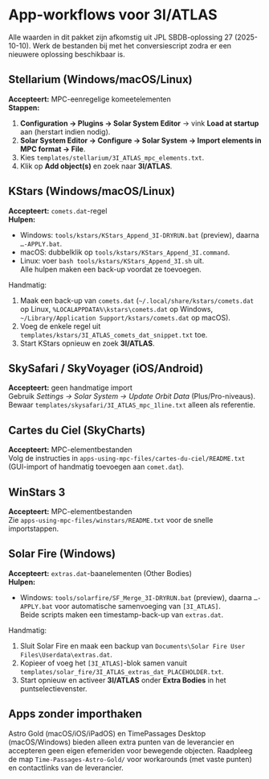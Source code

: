 # App-workflows voor 3I/ATLAS

Alle waarden in dit pakket zijn afkomstig uit JPL SBDB-oplossing 27 (2025-10-10).
Werk de bestanden bij met het conversiescript zodra er een nieuwere oplossing beschikbaar is.

## Stellarium (Windows/macOS/Linux)

**Accepteert:** MPC-eenregelige komeetelementen  
**Stappen:**
1. **Configuration → Plugins → Solar System Editor** → vink **Load at startup** aan (herstart indien nodig).  
2. **Solar System Editor → Configure → Solar System → Import elements in MPC format → File**.  
3. Kies `templates/stellarium/3I_ATLAS_mpc_elements.txt`.  
4. Klik op **Add object(s)** en zoek naar **3I/ATLAS**.

## KStars (Windows/macOS/Linux)

**Accepteert:** `comets.dat`-regel  
**Hulpen:**
- Windows: `tools/kstars/KStars_Append_3I-DRYRUN.bat` (preview), daarna `…-APPLY.bat`.  
- macOS: dubbelklik op `tools/kstars/KStars_Append_3I.command`.  
- Linux: voer `bash tools/kstars/KStars_Append_3I.sh` uit.  
Alle hulpen maken een back-up voordat ze toevoegen.

Handmatig:
1. Maak een back-up van `comets.dat` (`~/.local/share/kstars/comets.dat` op Linux, `%LOCALAPPDATA%\kstars\comets.dat` op Windows, `~/Library/Application Support/kstars/comets.dat` op macOS).  
2. Voeg de enkele regel uit `templates/kstars/3I_ATLAS_comets_dat_snippet.txt` toe.  
3. Start KStars opnieuw en zoek **3I/ATLAS**.

## SkySafari / SkyVoyager (iOS/Android)

**Accepteert:** geen handmatige import  
Gebruik *Settings → Solar System → Update Orbit Data* (Plus/Pro-niveaus). Bewaar
`templates/skysafari/3I_ATLAS_mpc_1line.txt` alleen als referentie.

## Cartes du Ciel (SkyCharts)

**Accepteert:** MPC-elementbestanden  
Volg de instructies in `apps-using-mpc-files/cartes-du-ciel/README.txt`
(GUI-import of handmatig toevoegen aan `comet.dat`).

## WinStars 3

**Accepteert:** MPC-elementbestanden  
Zie `apps-using-mpc-files/winstars/README.txt` voor de snelle importstappen.

## Solar Fire (Windows)

**Accepteert:** `extras.dat`-baanelementen (Other Bodies)  
**Hulpen:**
- Windows: `tools/solarfire/SF_Merge_3I-DRYRUN.bat` (preview), daarna `…-APPLY.bat` voor automatische samenvoeging van `[3I_ATLAS]`.  
Beide scripts maken een timestamp-back-up van `extras.dat`.

Handmatig:
1. Sluit Solar Fire en maak een backup van `Documents\Solar Fire User Files\Userdata\extras.dat`.  
2. Kopieer of voeg het `[3I_ATLAS]`-blok samen vanuit `templates/solar_fire/3I_ATLAS_extras_dat_PLACEHOLDER.txt`.  
3. Start opnieuw en activeer **3I/ATLAS** onder **Extra Bodies** in het puntselectievenster.

## Apps zonder importhaken

Astro Gold (macOS/iOS/iPadOS) en TimePassages Desktop (macOS/Windows) bieden
alleen extra punten van de leverancier en accepteren geen eigen efemeriden
voor bewegende objecten. Raadpleeg de map `Time-Passages-Astro-Gold/` voor workarounds
(met vaste punten) en contactlinks van de leverancier.

